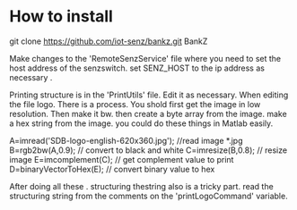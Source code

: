 # How to install
git clone https://github.com/iot-senz/bankz.git BankZ

Make changes to the 'RemoteSenzService' file where you need to set the host address of the
senzswitch. set SENZ_HOST to the ip address as necessary .

Printing structure is in the 'PrintUtils' file. Edit it as necessary.
When editing the file logo. There is a process.
You shold first get the image in low resolution.
Then make it bw.
then create a byte array from the image.
make a hex string from the image.
you could do these things in Matlab easily.

A=imread('SDB-logo-english-620x360.jpg'); //read image *.jpg
B=rgb2bw(A,0.9); // convert to black and white
C=imresize(B,0.8); // resize image
E=imcomplement(C); // get complement value to print
D=binaryVectorToHex(E); // convert binary value to hex

After doing all these . structuring thestring also is a tricky part.
read the structuring string from the comments on the 'printLogoCommand' variable.
